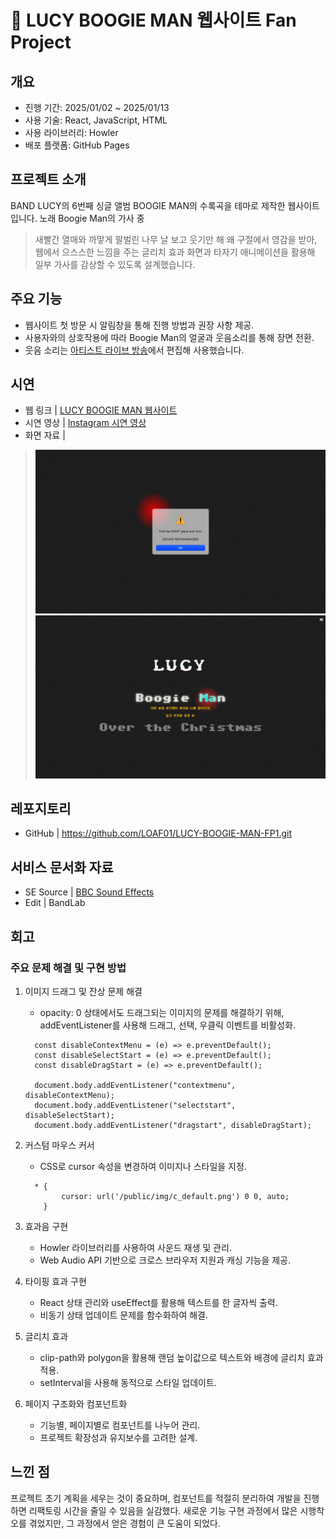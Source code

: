 # 👻 LUCY BOOGIE MAN 웹사이트 Fan Project


## 개요
- 진행 기간: 2025/01/02 ~ 2025/01/13
- 사용 기술: React, JavaScript, HTML
- 사용 라이브러리: Howler
- 배포 플랫폼: GitHub Pages


## 프로젝트 소개
BAND LUCY의 6번째 싱글 앨범 BOOGIE MAN의 수록곡을 테마로 제작한 웹사이트입니다.
노래 Boogie Man의 가사 중
> 새빨간 열매와 까맣게 팔벌린 나무 날 보고 웃기만 해 왜
구절에서 영감을 받아, 웹에서 으스스한 느낌을 주는 글리치 효과 화면과
타자기 애니메이션을 활용해 일부 가사를 감상할 수 있도록 설계했습니다.


## 주요 기능
- 웹사이트 첫 방문 시 알림창을 통해 진행 방법과 권장 사항 제공.
- 사용자와의 상호작용에 따라 Boogie Man의 얼굴과 웃음소리를 통해 장면 전환.
- 웃음 소리는 [아티스트 라이브 방송](https://youtu.be/vccsGS_m-wc?si=bpmTWKU7BnYtyUJk)에서 편집해 사용했습니다.


## 시연
- 웹 링크 | [LUCY BOOGIE MAN 웹사이트](https://loaf01.github.io/LUCY-BOOGIE-MAN-FP1/)
- 시연 영상 | [Instagram 시연 영상](https://www.instagram.com/reel/DEwtXBUSOat/?utm_source=ig_web_copy_link&igsh=MzRlODBiNWFlZA%3D%3D)
- 화면 자료 | 
> ![접속 화면](https://github.com/LOAF01/LUCY-BOOGIE-MAN-FP1/blob/main/landing_page.png)
> ![메인 화면](https://github.com/LOAF01/LUCY-BOOGIE-MAN-FP1/blob/main/main_page.png)


## 레포지토리
- GitHub | <https://github.com/LOAF01/LUCY-BOOGIE-MAN-FP1.git>


## 서비스 문서화 자료
- SE Source | [BBC Sound Effects](https://sound-effects.bbcrewind.co.uk/)
- Edit | BandLab


## 회고
### 주요 문제 해결 및 구현 방법
1. 이미지 드래그 및 잔상 문제 해결
    - opacity: 0 상태에서도 드래그되는 이미지의 문제를 해결하기 위해, addEventListener를 사용해 드래그, 선택, 우클릭 이벤트를 비활성화.
  
    ```
      const disableContextMenu = (e) => e.preventDefault();
      const disableSelectStart = (e) => e.preventDefault();
      const disableDragStart = (e) => e.preventDefault();
    
      document.body.addEventListener("contextmenu", disableContextMenu);
      document.body.addEventListener("selectstart", disableSelectStart);
      document.body.addEventListener("dragstart", disableDragStart);
    ```

2. 커스텀 마우스 커서
    - CSS로 cursor 속성을 변경하여 이미지나 스타일을 지정.
  
    ```
      * {
            cursor: url('/public/img/c_default.png') 0 0, auto;
        }
    ```

3. 효과음 구현
    - Howler 라이브러리를 사용하여 사운드 재생 및 관리.
    - Web Audio API 기반으로 크로스 브라우저 지원과 캐싱 기능을 제공.

4. 타이핑 효과 구현
    - React 상태 관리와 useEffect를 활용해 텍스트를 한 글자씩 출력.
    - 비동기 상태 업데이트 문제를 함수화하여 해결.

5. 글리치 효과
    - clip-path와 polygon을 활용해 랜덤 높이값으로 텍스트와 배경에 글리치 효과 적용.
    - setInterval을 사용해 동적으로 스타일 업데이트.

6. 페이지 구조화와 컴포넌트화
    - 기능별, 페이지별로 컴포넌트를 나누어 관리.
    - 프로젝트 확장성과 유지보수를 고려한 설계.


## 느낀 점
프로젝트 초기 계획을 세우는 것이 중요하며, 컴포넌트를 적절히 분리하여 개발을 진행하면 리팩토링 시간을 줄일 수 있음을 실감했다.
새로운 기능 구현 과정에서 많은 시행착오를 겪었지만, 그 과정에서 얻은 경험이 큰 도움이 되었다.
